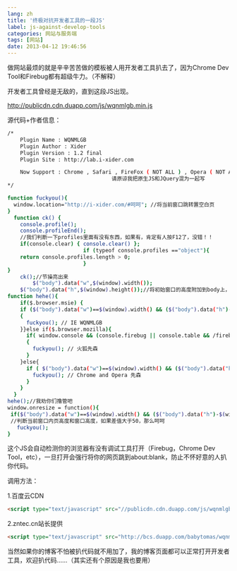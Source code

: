 ```yaml
---
lang: zh
title: '终极对抗开发者工具的一段JS'
label: js-against-develop-tools
categories: 网站与服务端
tags: [网站]
date: 2013-04-12 19:46:56
---
```

做网站最烦的就是辛辛苦苦做的模板被人用开发者工具扒去了，因为Chrome Dev Tool和Firebug都有超级牛力。（不解释）

开发者工具曾经是无敌的，直到这段JS出现。

<a href="http://publicdn.cdn.duapp.com/js/wqnmlgb.min.js" target="_blank">http://publicdn.cdn.duapp.com/js/wqnmlgb.min.js</a>

源代码+作者信息：

```bash
/*
    Plugin Name : WQNMLGB
    Plugin Author : Xider
    Plugin Version : 1.2 final
    Plugin Site : http://lab.i-xider.com

    Now Support : Chrome , Safari , FireFox ( NOT ALL ) , Opera ( NOT ALL ) , IE ( NOT ALL )
                                 请原谅我把原生JS和JQuery混为一起写
*/

function fuckyou(){
  window.location="http://i-xider.com/#呵呵"; //将当前窗口跳转置空白页
}
  function ck() {
    console.profile();
    console.profileEnd();
    //我们判断一下profiles里面有没有东西，如果有，肯定有人按F12了，没错！！
    if(console.clear) { console.clear() };
                        if (typeof console.profiles =="object"){
    return console.profiles.length > 0;
                        }
}
    ck();//节操亮出来
        $("body").data("w",$(window).width());
    $("body").data("h",$(window).height());//将初始窗口的高度附加到body上，作为缓存，感谢@撸大师的指点
function hehe(){
    if($.browser.msie) {
    if ($("body").data("w")==$(window).width() && ($("body").data("h")-$(window).height())>50)
    {
      fuckyou(); // IE WQNMLGB
    }}else if($.browser.mozilla){
      if( window.console && (console.firebug || console.table && /firebug/i.test(console.table())) )
      {
        fuckyou(); // 火狐先森
      }
    }else{
      if ( $("body").data("w")==$(window).width() && ($("body").data("h")-$(window).height())>50 || (typeof console.profiles=="object" && console.profiles.length > 0)){
        fuckyou(); // Chrome and Opera 先森
      }
    }
  }
hehe();//我劝你们撸管吧
window.onresize = function(){
 if($("body").data("w")==$(window).width() && ($("body").data("h")-$(window).height()>50))
 //判断当前窗口内页高度和窗口高度，如果差值大于50，那么呵呵
   fuckyou();
}
```

这个JS会自动检测你的浏览器有没有调试工具打开（Firebug，Chrome Dev Tool，etc），一旦打开会强行将你的网页跳到about:blank，防止不怀好意的人扒你代码。

调用方法：

1.百度云CDN

```html
<script type="text/javascript" src="//publicdn.cdn.duapp.com/js/wqnmlgb.min.js"></script>
```

2.zntec.cn站长提供

```html
<script type="text/javascript" src="http://bcs.duapp.com/babytomas/wqnmlgb.min.js"></script>
```

当然如果你的博客不怕被扒代码就不用加了，我的博客页面都可以正常打开开发者工具，欢迎扒代码……（其实还有个原因是我也要用）
